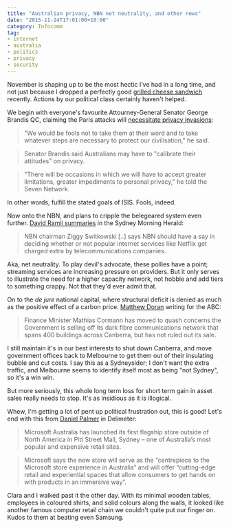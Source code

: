 ```yaml
---
title: "Australian privacy, NBN net neutrality, and other news"
date: "2015-11-24T17:01:00+10:00"
category: Infocomm
tag:
- internet
- australia
- politics
- privacy
- security
---
```

November is shaping up to be the most hectic I’ve had in a long time, and not just because I dropped a perfectly good [grilled cheese sandwich](https://rubenerd.com/tag/grilled-cheese-sandwiches/) recently. Actions by our political class certainly haven't helped.  

We begin with everyone's favourite Attourney-General Senator George Brandis QC, claiming the Paris attacks will [necessitate privacy invasions](http://www.sbs.com.au/news/article/2015/11/18/australia-war-brandis):

> "We would be fools not to take them at their word and to take whatever steps are necessary to protect our civilisation," he said.

> Senator Brandis said Australians may have to "calibrate their attitudes" on privacy.

> "There will be occasions in which we will have to accept greater limitations, greater impediments to personal privacy," he told the Seven Network.

In other words, fulfill the stated goals of ISIS. Fools, indeed.

Now onto the NBN, and plans to cripple the belegeared system even further. [David Ramli summaries](http://www.smh.com.au/business/nbn-chairman-ziggy-switkowski-wants-to-talk-about-net-neutrality-20151121-gl4s8n.html) in the Sydney Morning Herald:

> NBN chairman Ziggy Switkowski [..] says NBN should have a say in deciding whether or not popular internet services like Netflix get charged extra by telecommunications companies.

Aka, net neutrality. To play devil's advocate, these pollies have a point; streaming services are increasing pressure on providers. But it only serves to illustrate the need for a higher capacity network, not hobble and add tiers to something crappy. Not that they'd ever admit that.

On to the *de jure* national capital, where structural deficit is denied as much as the positive effect of a carbon price. [Matthew Doran](http://www.abc.net.au/news/2015-11-24/cormann-quashes-concerns-government-selling-icon/6969080) writing for the ABC:

> Finance Minister Mathias Cormann has moved to quash concerns the Government is selling off its dark fibre communications network that spans 400 buildings across Canberra, but has not ruled out its sale.

I still maintain it's in our best interests to shut down Canberra, and move government offices back to Melbourne to get them out of their insulating bubble and cut costs. I say this as a Sydneysider; I don't want the extra traffic, and Melbourne seems to identify itself most as being "not Sydney", so it's a win win.

But more seriously, this whole long term loss for short term gain in asset sales really needs to stop. It's as insidious as it is illogical.

Whew, I'm getting a lot of pent up political frustration out, this is good! Let's end with this from [Daniel Palmer](https://delimiter.com.au/2015/11/16/microsoft-launches-flagship-store-sydneys-pitt-st-mall/) in Delimeter:

>Microsoft Australia has launched its first flagship store outside of North America in Pitt Street Mall, Sydney – one of Australia’s most popular and expensive retail sites.

> Microsoft says the new store will serve as the “centrepiece to the Microsoft store experience in Australia” and will offer “cutting-edge retail and experiential spaces that allow consumers to get hands on with products in an immersive way”.

Clara and I walked past it the other day. With its minimal wooden tables, employees in coloured shirts, and solid colours along the walls, it looked like another famous computer retail chain we couldn't quite put our finger on. Kudos to them at beating even Samsung.

